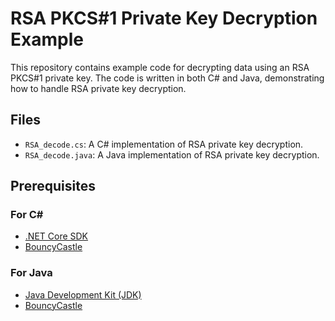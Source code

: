 
# RSA PKCS#1 Private Key Decryption Example

This repository contains example code for decrypting data using an RSA PKCS#1 private key. The code is written in both C# and Java, demonstrating how to handle RSA private key decryption.

## Files

- `RSA_decode.cs`: A C# implementation of RSA private key decryption.
- `RSA_decode.java`: A Java implementation of RSA private key decryption.

## Prerequisites

### For C#

- [.NET Core SDK](https://dotnet.microsoft.com/download)
- [BouncyCastle](https://www.nuget.org/packages/BouncyCastle/)

### For Java

- [Java Development Kit (JDK)](https://www.oracle.com/java/technologies/javase-jdk11-downloads.html)
- [BouncyCastle](https://mvnrepository.com/artifact/org.bouncycastle/bcprov-jdk15on)
